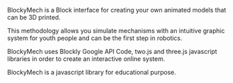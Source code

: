 BlockyMech is a Block interface for creating your own animated models that can be 3D printed.

This methodology allows you simulate mechanisms with an intuitive graphic system for youth people and can be the first step in robotics.

BlockyMech uses Blockly Google API Code, two.js and three.js javascript libraries in order to create an interactive online system.

BlockyMech is a javascript library for educational purpose.